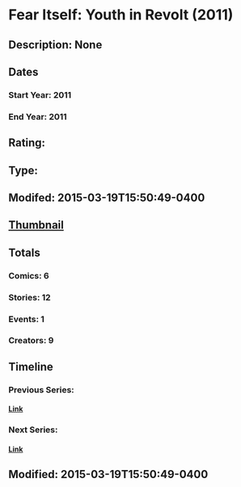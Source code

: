 # Fear Itself: Youth in Revolt (2011)
## Description: None
## Dates
### Start Year: 2011
### End Year: 2011
## Rating: 
## Type: 
## Modifed: 2015-03-19T15:50:49-0400
## [Thumbnail](http://i.annihil.us/u/prod/marvel/i/mg/d/f0/550b277165958.jpg)
## Totals
### Comics: 6
### Stories: 12
### Events: 1
### Creators: 9
## Timeline
### Previous Series: 
#### [Link]()
### Next Series: 
#### [Link]()
## Modified: 2015-03-19T15:50:49-0400